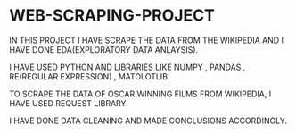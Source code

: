 # WEB-SCRAPING-PROJECT

IN THIS PROJECT I HAVE SCRAPE THE DATA FROM THE WIKIPEDIA AND I HAVE DONE EDA(EXPLORATORY DATA ANLAYSIS).

I HAVE USED PYTHON AND LIBRARIES LIKE NUMPY , PANDAS , RE(REGULAR EXPRESSION) , MATOLOTLIB.

TO SCRAPE THE DATA OF OSCAR WINNING FILMS FROM WIKIPEDIA, I HAVE USED REQUEST LIBRARY.

I HAVE DONE DATA CLEANING AND MADE CONCLUSIONS ACCORDINGLY.
